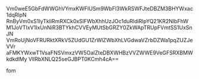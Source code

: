 Vm0weE5GbFdWWGhVYmxKWFlUSm9WbFl3WkRSWFJteDBZM3BHYWxac1dqRlpN
RnByVm0xS1IyTkliRmRXCk0xSlFWbXhhUzJOc1duRldiRlpYQ21KR2NIbFhW
M1JoVTIxV1IxUnNiR3BTYkhCVVEyMUtSbGRZY0ZkWApTRUpFVmtSS1UxSnJN
VmRoUjNoVFRURktXRkV5ZUdGU1ZrWlZWbXhLVGdwaVZrbDZWa1pqZUZJeVVr
aFMKYWxwT1VsaFNSVmxzVW5OalZteDBXWHBzVVZWWE9VeGFSRXBMWkdkdlMy
VllRbXNLQ25seGJBPT0KCmh4cA==

fom